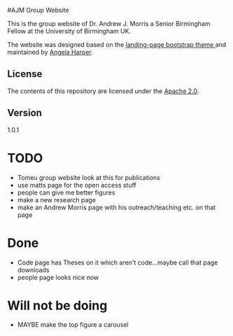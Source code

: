 #AJM Group Website 

This is the group website of Dr. Andrew J. Morris a Senior Birmingham Fellow at the University of Birmingham UK.

The website was designed based on the [landing-page bootstrap theme ](http://startbootstrap.com/templates/landing-page/) and maintained by [Angela Harper](http://harpaf13.github.io).

## License
The contents of this repository are licensed under the [Apache
2.0](http://www.apache.org/licenses/LICENSE-2.0.html).

## Version
1.0.1


# TODO
- Tomeu group website look at this for publications
- use matts page for the open access stuff
- people can give me better figures
- make a new research page
- make an Andrew Morris page with his outreach/teaching etc. on that page

# Done
- Code page has Theses on it which aren't code...maybe call that page downloads
- people page looks nice now

# Will not be doing
- MAYBE make the top figure a carousel
